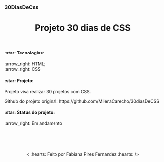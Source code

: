### 30DiasDeCss

<h1 align="center">Projeto 30 dias de CSS</h1>
<br>
<h4>:star: Tecnologias:</h4>
:arrow_right: HTML;
<br>
:arrow_right: CSS
<br>
<h4>:star: Projeto:</h4>
<p>Projeto visa realizar 30 projetos com CSS.</p>
<p>Github do projeto original: https://github.com/MilenaCarecho/30diasDeCSS</p>
<h4>:star: Status do projeto:</h4>
:arrow_right: Em andamento
<br>
<br>
<br>
<br>
<br>
<p align="center">
< :hearts: Feito por Fabiana Pires Fernandez :hearts: />
</p>
